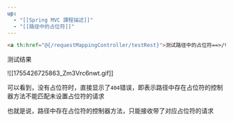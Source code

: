 ```yaml
---
up:
  - "[[Spring MVC 課程描述]]"
  - "[[路径中的占位符]]"
---
```

```html
<a th:href="@{/requestMappingController/testRest}">测试路径中的占位符==>/testRest</a><br/>
```

测试结果

![[1755426725863_Zm3Vrc6nwt.gif]]

可以看到，没有占位符时，直接显示了`404`错误，即表示路径中存在占位符的控制器方法不能匹配未设置占位符的请求

也就是说，路径中存在占位符的控制器方法，只能接收带了对应占位符的请求